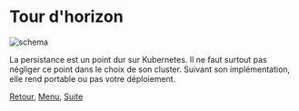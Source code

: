 # Tour d'horizon 
![schema](https://obeyler.github.io/Formation-K8S/images/Persistence.svg)

La persistance est un point dur sur Kubernetes. Il ne faut surtout pas négliger ce point dans le choix de son cluster.
Suivant son implémentation, elle rend portable ou pas votre déploiement.


[Retour](https://obeyler.github.io/Formation-K8S/Chapitres/Ingress.html), [Menu](https://obeyler.github.io/Formation-K8S/), [Suite](https://obeyler.github.io/Formation-K8S/Chapitres/StorageClass.html)

